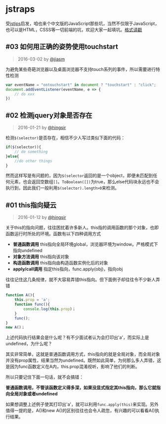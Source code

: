 # jstraps
受[jstips](https://github.com/loverajoel/jstips)启发，咱也来个中文版的JavaScript那些坑，当然不仅限于JavaScript，也可以是HTML，CSSS等一切前端的坑，欢迎大家一起填坑。[格式请戳](/CONTRIBUTING.md)

## #03 如何用正确的姿势使用touchstart
>2016-03-02 by [@jiasm](https://github.com/jiasm)

为避免某些奇葩浏览器以及桌面浏览器不支持touch系列的事件，所以需要进行特性检测
```js
var eventName = "ontouchstart" in document ? "touchstart" : "click";
document.addEventListener(eventName, e => {
    // do xxx
})
```

## #02 检测jquery对象是否存在
>2016-01-21 by [@hingsir](https://github.com/hingsir)

检测`$(selector)`是否存在，相信不少人写过类似下面的代码：
```js
if($(selector)){
    // do something
}else{
    //do other things
}
```
然而这样写是有问题的，因为`$(selector`返回的是一个object，即便未匹配到任何元素，也会返回空数组`[]`。`ToBoolean([])`为true，那么else代码块永远也不会执行到，因此我们一般利用`$(selector).length>0`来检测。

## #01 this指向疑云
> 2016-01-12 by [@hingsir](https://github.com/hingsir)

关于this的指向问题，往往困扰着许多新人。this指的调用函数的那个对象，也即函数运行时所处的环境。函数有以下四种调用方式
* **普通函数调用** this指向全局环境global，浏览器环境为window。严格模式下指向undefined
* **对象方法调用** this指向该对象
* **构造函数调用** this指向由构造函数实例化后的对象
* **apply/call调用** 指定this指向，func.apply(obj)，指向obj

往往记住这几条规律，就不大容易弄错this指向。但下面例子却往往令不少新人弄错
```js
function A(){
    this.prop = 'a';
    function func(){
        console.log(this.prop)；
    }
    func();
}
new A()；
```
上述代码执行结果会是什么呢？有不少面试者认为会打印出'a'，而实际上是undefined，为什么呢？

其实非常简单，这就是普通函数调用方式，this指向的就是全局对象，而全局对象并没有prop属性，结果当然为undefined。既然如此简单，为何那么多人弄错，这是因为func函数定义在A内，this.prop混淆视听，影响了他们的判断。

所以只要记住下面一句话，就不会搞错：

**普通函数调用，不管该函数定义得多深，如果没显式指定其this指向，那么它就指向全局对象或者undefined**

如果想调整上述例子使其打印出'a'，就可以利用`func.apply(this)`来实现。另外值得一提的是，A()和new A()的区别往往也会令人疏忽，有兴趣的可以看看A()执行结果。
